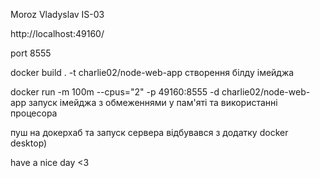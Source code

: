 Moroz Vladyslav IS-03

http://localhost:49160/

port 8555


docker build . -t charlie02/node-web-app     створення білду імейджа

docker run -m 100m --cpus="2" -p 49160:8555 -d charlie02/node-web-app запуск імейджа  з обмеженнями у пам'яті та використанні процесора

пуш на докерхаб та запуск сервера відбувався з додатку docker desktop)

have a nice day <3